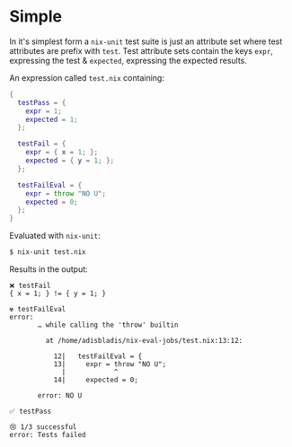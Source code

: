 # Simple

In it's simplest form a `nix-unit` test suite is just an attribute set where test attributes are prefix with `test`.
Test attribute sets contain the keys `expr`, expressing the test & `expected`, expressing the expected results.

An expression called `test.nix` containing:
``` nix
{
  testPass = {
    expr = 1;
    expected = 1;
  };

  testFail = {
    expr = { x = 1; };
    expected = { y = 1; };
  };

  testFailEval = {
    expr = throw "NO U";
    expected = 0;
  };
}
```

Evaluated with `nix-unit`:
``` bash
$ nix-unit test.nix
```


Results in the output:
```
❌ testFail
{ x = 1; } != { y = 1; }

☢️ testFailEval
error:
       … while calling the 'throw' builtin

         at /home/adisbladis/nix-eval-jobs/test.nix:13:12:

           12|   testFailEval = {
           13|     expr = throw "NO U";
             |            ^
           14|     expected = 0;

       error: NO U

✅ testPass

😢 1/3 successful
error: Tests failed
```
